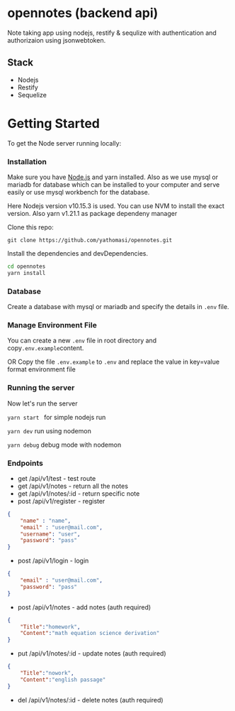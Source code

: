 # opennotes (backend api)
Note taking app using nodejs, restify & sequlize with authentication and authorizaion using jsonwebtoken.


## Stack
- Nodejs
- Restify
- Sequelize


# Getting Started
To get the Node server running locally:
### Installation
Make sure you have  [Node.js](https://nodejs.org/) and yarn installed. 
Also as we use mysql or mariadb for database which can be installed to your computer and serve easily or use mysql workbench for the database.

Here Nodejs version v10.15.3 is used. You can use NVM to install the exact version. Also yarn v1.21.1 as package dependeny manager

Clone this repo:

 ` git clone https://github.com/yathomasi/opennotes.git `
 

Install the dependencies and devDependencies.

```sh
cd opennotes
yarn install
```
### Database
Create a database with mysql or mariadb and specify the details in `.env` file.

### Manage Environment File

You can create a new `.env` file in root directory and copy`.env.example`content.

OR
Copy the file `.env.example` to `.env` and replace the value in key=value format environment file

### Running the server

Now let's run the server

`yarn start ` for simple nodejs run

`yarn dev` run using nodemon

`yarn debug` debug mode with nodemon

### Endpoints

- get /api/v1/test - test route
- get /api/v1/notes - return all the notes
- get /api/v1/notes/:id - return specific note
- post /api/v1/register - register 
```json
{
	"name" : "name",
	"email" : "user@mail.com",
	"username": "user",
	"password": "pass"
}
```
- post /api/v1/login - login
```json
{
	"email" : "user@mail.com",
	"password": "pass"
}
```
- post /api/v1/notes - add notes (auth required)
```json
{
	"Title":"homework",
	"Content":"math equation science derivation"
}
```
- put /api/v1/notes/:id - update notes (auth required)
```json
{
	"Title":"nowork",
	"Content":"english passage"
}
```
- del /api/v1/notes/:id - delete notes (auth required)

